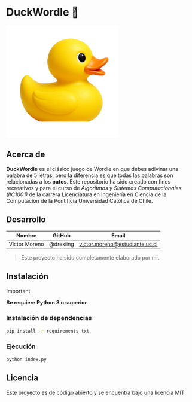# DuckWordle 🦆

<img alt="Pato" src="./assets/images/duck.png" width="300" height="300">

## Acerca de

**DuckWordle** es el clásico juego de Wordle en que debes adivinar una palabra de 5 letras, pero la diferencia es que todas las palabras son relacionadas a los **patos**. Este repositorio ha sido creado con fines recreativos y para el curso de *Algoritmos y Sistemas Computacionales (IIC1001)* de la carrera Licenciatura en Ingeniería en Ciencia de la Computación de la Pontificia Universidad Católica de Chile.

## Desarrollo

| Nombre | GitHub | Email |
| -- | -- | -- |
| Víctor Moreno | @drexiing | victor.moreno@estudiante.uc.cl |

> Este proyecto ha sido completamente elaborado por mi.

## Instalación

> [!IMPORTANT]
> **Se requiere Python 3 o superior**

### Instalación de dependencias

```bash
pip install -r requirements.txt
```

### Ejecución

```bash
python index.py
```

## Licencia

Este proyecto es de código abierto y se encuentra bajo una licencia MIT.